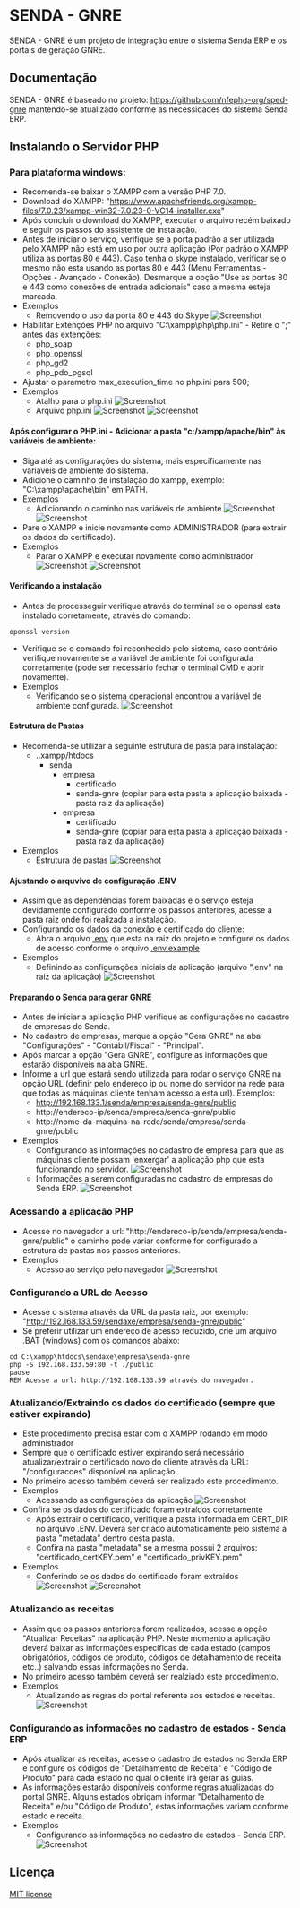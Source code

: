 # SENDA - GNRE

SENDA - GNRE é um projeto de integração entre o sistema Senda ERP e os portais de geração GNRE.

## Documentação
SENDA - GNRE é baseado no projeto: https://github.com/nfephp-org/sped-gnre mantendo-se atualizado conforme as necessidades do sistema Senda ERP.

## Instalando o Servidor PHP
### Para plataforma windows:
- Recomenda-se baixar o XAMPP com a versão PHP 7.0.
- Download do XAMPP: "https://www.apachefriends.org/xampp-files/7.0.23/xampp-win32-7.0.23-0-VC14-installer.exe" 
- Após concluir o download do XAMPP, executar o arquivo recém baixado e seguir os passos do assistente de instalação.
- Antes de iniciar o serviço, verifique se a porta padrão a ser utilizada pelo XAMPP não está em uso por outra aplicação (Por padrão o XAMPP utiliza as portas 80 e 443). Caso tenha o skype instalado, verificar se o mesmo não esta usando as portas 80 e 443 (Menu Ferramentas - Opções - Avançado - Conexão). Desmarque a opção "Use as portas 80 e 443 como conexões de entrada adicionais" caso a mesma esteja marcada.
- Exemplos
  - Removendo o uso da porta 80 e 443 do Skype
    ![Screenshot](./tests/exemplos/img02.png)
- Habilitar Extenções PHP no arquivo "C:\xampp\php\php.ini" - Retire o ";" antes das extenções:
  - php_soap
  - php_openssl
  - php_gd2
  - php_pdo_pgsql
- Ajustar o parametro max_execution_time no php.ini para 500;
- Exemplos
  - Atalho para o php.ini
    ![Screenshot](./tests/exemplos/img01.png)
  - Arquivo php.ini
    ![Screenshot](./tests/exemplos/img03.png)
    ![Screenshot](./tests/exemplos/img04.png)

#### Após configurar o PHP.ini - Adicionar a pasta "c:/xampp/apache/bin" às variáveis de ambiente:
- Siga até as configurações do sistema, mais especificamente nas variáveis de ambiente do sistema. 
- Adicione o caminho de instalação do xampp, exemplo: "C:\xampp\apache\bin" em PATH.
- Exemplos
  - Adicionando o caminho nas variáveis de ambiente
    ![Screenshot](./tests/exemplos/img05.png)
    ![Screenshot](./tests/exemplos/img06.png)
- Pare o XAMPP e inicie novamente como ADMINISTRADOR (para extrair os dados do certificado).
- Exemplos
  - Parar o XAMPP e executar novamente como administrador
    ![Screenshot](./tests/exemplos/img07.png)
    ![Screenshot](./tests/exemplos/img08.png)
#### Verificando a instalação
- Antes de processeguir verifique através do terminal se o openssl esta instalado corretamente, através do comando:
```terminal
openssl version
```
- Verifique se o comando foi reconhecido pelo sistema, caso contrário verifique novamente se a variável de ambiente foi configurada corretamente (pode ser necessário fechar o terminal CMD e abrir novamente).
- Exemplos
  - Verificando se o sistema operacional encontrou a variável de ambiente configurada.
    ![Screenshot](./tests/exemplos/img09.png)
#### Estrutura de Pastas
- Recomenda-se utilizar a seguinte estrutura de pasta para instalação:
  * ..xampp/htdocs
    * senda
        * empresa
            * certificado
            * senda-gnre (copiar para esta pasta a aplicação baixada - pasta raiz da aplicação)
        * empresa
            * certificado
            * senda-gnre (copiar para esta pasta a aplicação baixada - pasta raiz da aplicação)
- Exemplos
  - Estrutura de pastas
    ![Screenshot](./tests/exemplos/img10.png)
#### Ajustando o arquvivo de configuração .ENV
- Assim que as dependências forem baixadas e o serviço esteja devidamente configurado conforme os passos anteriores, acesse a pasta raiz onde foi realizada a instalação.
- Configurando os dados da conexão e certificado do cliente:
    * Abra o arquivo [.env](http://github.com/sendaxe/senda-gnre/blob/master/.env) que esta na raiz do projeto e configure os dados de acesso conforme o arquivo [.env.example](http://github.com/sendaxe/senda-gnre/blob/master/.env.example)
- Exemplos
  - Definindo as configurações iniciais da aplicação (arquivo ".env" na raiz da aplicação)
    ![Screenshot](./tests/exemplos/img11.png)

#### Preparando o Senda para gerar GNRE
- Antes de iniciar a aplicação PHP verifique as configurações no cadastro de empresas do Senda.
- No cadastro de empresas, marque a opção "Gera GNRE" na aba "Configurações" - "Contábil/Fiscal" - "Principal".
- Após marcar a opção "Gera GNRE", configure as informações que estarão disponíveis na aba GNRE.
- Informe a url que estará sendo utilizada para rodar o serviço GNRE na opção URL (definir pelo endereço ip ou nome do servidor na rede para que todas as máquinas cliente tenham acesso a esta url). Exemplos: 
    * http://192.168.133.1/senda/empresa/senda-gnre/public
    * http://endereco-ip/senda/empresa/senda-gnre/public
    * http://nome-da-maquina-na-rede/senda/empresa/senda-gnre/public
- Exemplos
  - Configurando as informações no cadastro de empresa para que as máquinas cliente possam 'enxergar' a aplicação php que esta funcionando no servidor.
    ![Screenshot](./tests/exemplos/img12.png)
  - Informações a serem configuradas no cadastro de empresas do Senda ERP.
    ![Screenshot](./tests/exemplos/img13.png)

### Acessando a aplicação PHP
- Acesse no navegador a url: "http://endereco-ip/senda/empresa/senda-gnre/public" o caminho pode variar conforme for configurado a estrutura de pastas nos passos anteriores.
- Exemplos
  - Acesso ao serviço pelo navegador
    ![Screenshot](./tests/exemplos/img14.png)

### Configurando a URL de Acesso
- Acesse o sistema através da URL da pasta raiz, por exemplo: "http://192.168.133.59/sendaxe/empresa/senda-gnre/public" 
- Se preferir utilizar um endereço de acesso reduzido, crie um arquivo .BAT (windows) com os comandos abaixo:
``` terminal
cd C:\xampp\htdocs\sendaxe\empresa\senda-gnre
php -S 192.168.133.59:80 -t ./public
pause
REM Acesse a url: http://192.168.133.59 através do navegador.
```

### Atualizando/Extraindo os dados do certificado (sempre que estiver expirando)
- Este procedimento precisa estar com o XAMPP rodando em modo administrador
- Sempre que o certificado estiver expirando será necessário atualizar/extrair o certificado novo do cliente através da URL: "/configuracoes" disponível na aplicação.
- No primeiro acesso também deverá ser realizado este procedimento.
- Exemplos
  - Acessando as configurações da aplicação
    ![Screenshot](./tests/exemplos/img15.png)
- Confira se os dados do certificado foram extraídos corretamente
    * Após extrair o certificado, verifique a pasta informada em CERT_DIR no arquivo .ENV. Deverá ser criado automaticamente pelo sistema a pasta "metadata" dentro desta pasta.
    * Confira na pasta "metadata" se a mesma possui 2 arquivos: "certificado_certKEY.pem" e "certificado_privKEY.pem"
- Exemplos
  - Conferindo se os dados do certificado foram extraídos
    ![Screenshot](./tests/exemplos/img16.png)
    ![Screenshot](./tests/exemplos/img17.png)

### Atualizando as receitas
- Assim que os passos anteriores forem realizados, acesse a opção "Atualizar Receitas" na aplicação PHP. Neste momento a aplicação deverá baixar as informações específicas de cada estado (campos obrigatórios, códigos de produto, códigos de detalhamento de receita etc..) salvando essas informações no Senda.
- No primeiro acesso também deverá ser realziado este procedimento.
- Exemplos
  - Atualizando as regras do portal referente aos estados e receitas.
    ![Screenshot](./tests/exemplos/img18.png)

### Configurando as informações no cadastro de estados - Senda ERP
- Após atualizar as receitas, acesse o cadastro de estados no Senda ERP e configure os códigos de "Detalhamento de Receita" e "Código de Produto" para cada estado no qual o cliente irá gerar as guias.
- As informações estarão disponíveis conforme regras atualizadas do portal GNRE. Alguns estados obrigam informar "Detalhamento de Receita" e/ou "Código de Produto", estas informações variam conforme estado e receita.
- Exemplos
  - Configurando as informações no cadastro de estados - Senda ERP.
    ![Screenshot](./tests/exemplos/img19.png)

## Licença
[MIT license](http://opensource.org/licenses/MIT)
